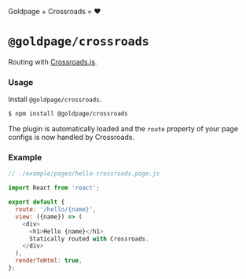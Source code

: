 <!---






    WARNING, READ THIS.
    This is a computed file. Do not edit.
    Instead, edit `/plugins/crossroads/readme.template.md` and run `npm run docs` (or `yarn docs`).












    WARNING, READ THIS.
    This is a computed file. Do not edit.
    Instead, edit `/plugins/crossroads/readme.template.md` and run `npm run docs` (or `yarn docs`).












    WARNING, READ THIS.
    This is a computed file. Do not edit.
    Instead, edit `/plugins/crossroads/readme.template.md` and run `npm run docs` (or `yarn docs`).












    WARNING, READ THIS.
    This is a computed file. Do not edit.
    Instead, edit `/plugins/crossroads/readme.template.md` and run `npm run docs` (or `yarn docs`).












    WARNING, READ THIS.
    This is a computed file. Do not edit.
    Instead, edit `/plugins/crossroads/readme.template.md` and run `npm run docs` (or `yarn docs`).






-->

Goldpage + Crossroads = :heart:

# `@goldpage/crossroads`

Routing with [Crossroads.js](https://github.com/millermedeiros/crossroads.js).

### Usage

Install `@goldpage/crossroads`.

~~~bash
$ npm install @goldpage/crossroads
~~~

The plugin is automatically loaded and
the `route` property of your page configs is now handled by Crossroads.

### Example

~~~js
// ./example/pages/hello-crossroads.page.js

import React from 'react';

export default {
  route: '/hello/{name}',
  view: ({name}) => (
    <div>
      <h1>Hello {name}</h1>
      Statically routed with Crossroads.
    </div>
  ),
  renderToHtml: true,
};
~~~

<!---






    WARNING, READ THIS.
    This is a computed file. Do not edit.
    Instead, edit `/plugins/crossroads/readme.template.md` and run `npm run docs` (or `yarn docs`).












    WARNING, READ THIS.
    This is a computed file. Do not edit.
    Instead, edit `/plugins/crossroads/readme.template.md` and run `npm run docs` (or `yarn docs`).












    WARNING, READ THIS.
    This is a computed file. Do not edit.
    Instead, edit `/plugins/crossroads/readme.template.md` and run `npm run docs` (or `yarn docs`).












    WARNING, READ THIS.
    This is a computed file. Do not edit.
    Instead, edit `/plugins/crossroads/readme.template.md` and run `npm run docs` (or `yarn docs`).












    WARNING, READ THIS.
    This is a computed file. Do not edit.
    Instead, edit `/plugins/crossroads/readme.template.md` and run `npm run docs` (or `yarn docs`).






-->
